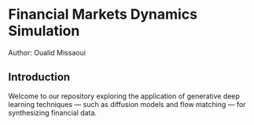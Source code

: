 # Financial Markets Dynamics Simulation

Author: Oualid Missaoui


## Introduction
Welcome to our repository exploring the application of
generative deep learning techniques — such as diffusion models 
and flow matching — for synthesizing financial data.

